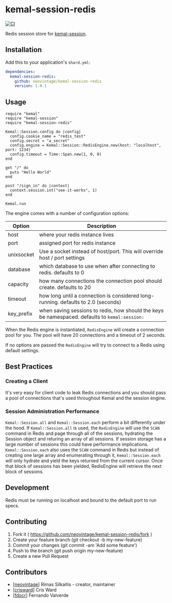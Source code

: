 # kemal-session-redis

[![CI](https://github.com/neovintage/kemal-session-redis/actions/workflows/ci.yml/badge.svg?branch=master)](https://github.com/neovintage/kemal-session-redis/actions/workflows/ci.yml)

Redis session store for [kemal-session](https://github.com/kemalcr/kemal-session).

## Installation

Add this to your application's `shard.yml`:

```yaml
dependencies:
  kemal-session-redis:
    github: neovintage/kemal-session-redis
    version: 1.0.1
```

## Usage

```crystal
require "kemal"
require "kemal-session"
require "kemal-session-redis"

Kemal::Session.config do |config|
  config.cookie_name = "redis_test"
  config.secret = "a_secret"
  config.engine = Kemal::Session::RedisEngine.new(host: "localhost", port: 1234)
  config.timeout = Time::Span.new(1, 0, 0)
end

get "/" do
  puts "Hello World"
end

post "/sign_in" do |context|
  context.session.int("see-it-works", 1)
end

Kemal.run
```

The engine comes with a number of configuration options:

| Option | Description |
| ------ | ----------- |
| host   | where your redis instance lives |
| port   | assigned port for redis instance |
| unixsocket | Use a socket instead of host/port. This will override host / port settings |
| database | which database to use when after connecting to redis. defaults to 0 |
| capacity | how many connections the connection pool should create. defaults to 20 |
| timeout | how long until a connection is considered long-running. defaults to 2.0 (seconds) |
| key_prefix | when saving sessions to redis, how should the keys be namespaced. defaults to `kemal:session:` |

When the Redis engine is instantiated,
`RedisEngine` will create a connection pool for you. The pool will have 20 connections
and a timeout of 2 seconds.

If no options are passed the `RedisEngine` will try to connect to a Redis using
default settings.

## Best Practices

### Creating a Client

It's very easy for client code to leak Redis connections and you should
pass a pool of connections that's used throughout Kemal and the
session engine.

### Session Administration Performance

`Kemal::Session.all` and `Kemal::Session.each` perform a bit differently under the hood. If
`Kemal::Session.all` is used, the `RedisEngine` will use the `SCAN` command in Redis
and page through all of the sessions, hydrating the Session object and returing
an array of all sessions. If session storage has a large number of sessions this
could have performance implications. `Kemal::Session.each` also uses the `SCAN` command
in Redis but instead of creating one large array and enumerating through it,
`Kemal::Session.each` will only hydrate and yield the keys returned from the current
cursor. Once that block of sessions has been yielded, RedisEngine will retrieve
the next block of sessions.

## Development

Redis must be running on localhost and bound to the default port to run
specs.

## Contributing

1. Fork it ( https://github.com/neovintage/kemal-session-redis/fork )
2. Create your feature branch (git checkout -b my-new-feature)
3. Commit your changes (git commit -am 'Add some feature')
4. Push to the branch (git push origin my-new-feature)
5. Create a new Pull Request

## Contributors

- [[neovintage](https://github.com/neovintage)] Rimas Silkaitis - creator, maintainer
- [[crisward](https://github.com/crisward)] Cris Ward
- [[fdocr](https://github.com/fdocr)] Fernando Valverde
